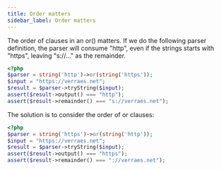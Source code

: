 ```yaml
---
title: Order matters
sidebar_label: Order matters
---
```



The order of clauses in an or() matters. If we do the following parser definition, the parser will consume "http", even if the strings starts with "https", leaving "s://..." as the remainder.

```php
<?php
$parser = string('http')->or(string('https'));
$input = "https://verraes.net";
$result = $parser->tryString($input);
assert($result->output() === "http");
assert($result->remainder() === "s://verraes.net");
```

The solution is to consider the order of or clauses:

```php
<?php
$parser = string('https')->or(string('http'));
$input = "https://verraes.net";
$result = $parser->tryString($input);
assert($result->output() === "https");
assert($result->remainder() === "://verraes.net");
```
